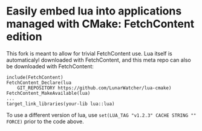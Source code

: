 # Easily embed lua into applications managed with CMake: FetchContent edition

This fork is meant to allow for trivial FetchContent use. Lua itself is automaticalyl downloaded with FetchContent, and this meta repo can also be downloaded with FetchContent:

```
include(FetchContent)
FetchContent_Declare(lua
    GIT_REPOSITORY https://github.com/LunarWatcher/lua-cmake)
FetchContent_MakeAvailable(lua)
...
target_link_libraries(your-lib lua::lua)
```

To use a different version of lua, use `set(LUA_TAG "v1.2.3" CACHE STRING "" FORCE)` prior to the code above.
